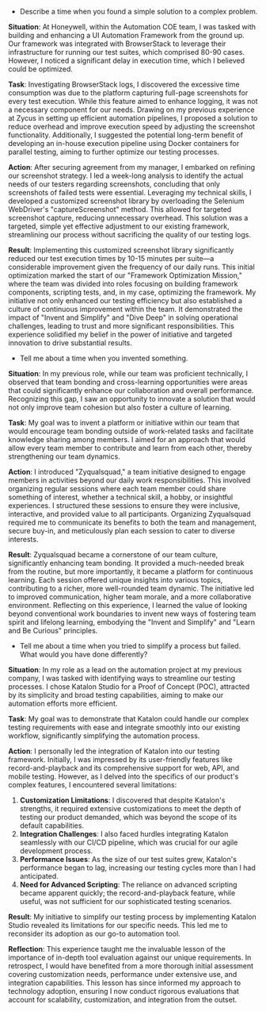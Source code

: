 
- Describe a time when you found a simple solution to a complex problem.

**Situation**: At Honeywell, within the Automation COE team, I was tasked with building and enhancing a UI Automation Framework from the ground up. Our framework was integrated with BrowserStack to leverage their infrastructure for running our test suites, which comprised 80-90 cases. However, I noticed a significant delay in execution time, which I believed could be optimized.

**Task**: Investigating BrowserStack logs, I discovered the excessive time consumption was due to the platform capturing full-page screenshots for every test execution. While this feature aimed to enhance logging, it was not a necessary component for our needs. Drawing on my previous experience at Zycus in setting up efficient automation pipelines, I proposed a solution to reduce overhead and improve execution speed by adjusting the screenshot functionality. Additionally, I suggested the potential long-term benefit of developing an in-house execution pipeline using Docker containers for parallel testing, aiming to further optimize our testing processes.

**Action**: After securing agreement from my manager, I embarked on refining our screenshot strategy. I led a week-long analysis to identify the actual needs of our testers regarding screenshots, concluding that only screenshots of failed tests were essential. Leveraging my technical skills, I developed a customized screenshot library by overloading the Selenium WebDriver's "captureScreenshot" method. This allowed for targeted screenshot capture, reducing unnecessary overhead. This solution was a targeted, simple yet effective adjustment to our existing framework, streamlining our process without sacrificing the quality of our testing logs.

**Result**: Implementing this customized screenshot library significantly reduced our test execution times by 10-15 minutes per suite—a considerable improvement given the frequency of our daily runs. This initial optimization marked the start of our "Framework Optimization Mission," where the team was divided into roles focusing on building framework components, scripting tests, and, in my case, optimizing the framework. My initiative not only enhanced our testing efficiency but also established a culture of continuous improvement within the team. It demonstrated the impact of "Invent and Simplify" and "Dive Deep" in solving operational challenges, leading to trust and more significant responsibilities. This experience solidified my belief in the power of initiative and targeted innovation to drive substantial results.



- Tell me about a time when you invented something.  

**Situation**: In my previous role, while our team was proficient technically, I observed that team bonding and cross-learning opportunities were areas that could significantly enhance our collaboration and overall performance. Recognizing this gap, I saw an opportunity to innovate a solution that would not only improve team cohesion but also foster a culture of learning.

**Task**: My goal was to invent a platform or initiative within our team that would encourage team bonding outside of work-related tasks and facilitate knowledge sharing among members. I aimed for an approach that would allow every team member to contribute and learn from each other, thereby strengthening our team dynamics.

**Action**: I introduced "Zyqualsquad," a team initiative designed to engage members in activities beyond our daily work responsibilities. This involved organizing regular sessions where each team member could share something of interest, whether a technical skill, a hobby, or insightful experiences. I structured these sessions to ensure they were inclusive, interactive, and provided value to all participants. Organizing Zyqualsquad required me to communicate its benefits to both the team and management, secure buy-in, and meticulously plan each session to cater to diverse interests.

**Result**: Zyqualsquad became a cornerstone of our team culture, significantly enhancing team bonding. It provided a much-needed break from the routine, but more importantly, it became a platform for continuous learning. Each session offered unique insights into various topics, contributing to a richer, more well-rounded team dynamic. The initiative led to improved communication, higher team morale, and a more collaborative environment. Reflecting on this experience, I learned the value of looking beyond conventional work boundaries to invent new ways of fostering team spirit and lifelong learning, embodying the "Invent and Simplify" and "Learn and Be Curious" principles.
  


- Tell me about a time when you tried to simplify a process but failed. What would you have done differently?

**Situation**: In my role as a lead on the automation project at my previous company, I was tasked with identifying ways to streamline our testing processes. I chose Katalon Studio for a Proof of Concept (POC), attracted by its simplicity and broad testing capabilities, aiming to make our automation efforts more efficient.

**Task**: My goal was to demonstrate that Katalon could handle our complex testing requirements with ease and integrate smoothly into our existing workflow, significantly simplifying the automation process.

**Action**: I personally led the integration of Katalon into our testing framework. Initially, I was impressed by its user-friendly features like record-and-playback and its comprehensive support for web, API, and mobile testing. However, as I delved into the specifics of our product's complex features, I encountered several limitations:

1. **Customization Limitations**: I discovered that despite Katalon's strengths, it required extensive customizations to meet the depth of testing our product demanded, which was beyond the scope of its default capabilities.
2. **Integration Challenges**: I also faced hurdles integrating Katalon seamlessly with our CI/CD pipeline, which was crucial for our agile development process.
3. **Performance Issues**: As the size of our test suites grew, Katalon's performance began to lag, increasing our testing cycles more than I had anticipated.
4. **Need for Advanced Scripting**: The reliance on advanced scripting became apparent quickly; the record-and-playback feature, while useful, was not sufficient for our sophisticated testing scenarios.

**Result**: My initiative to simplify our testing process by implementing Katalon Studio revealed its limitations for our specific needs. This led me to reconsider its adoption as our go-to automation tool.

**Reflection**: This experience taught me the invaluable lesson of the importance of in-depth tool evaluation against our unique requirements. In retrospect, I would have benefited from a more thorough initial assessment covering customization needs, performance under extensive use, and integration capabilities. This lesson has since informed my approach to technology adoption, ensuring I now conduct rigorous evaluations that account for scalability, customization, and integration from the outset.

